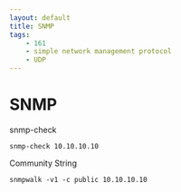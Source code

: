 ```yaml
---
layout: default
title: SNMP
tags:
    - 161
    - simple network management protocol
    - UDP
---
```

# SNMP
snmp-check
```shell
snmp-check 10.10.10.10
```
Community String
```shell
snmpwalk -v1 -c public 10.10.10.10
```